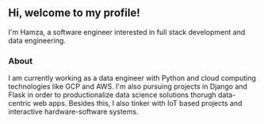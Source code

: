 ## Hi, welcome to my profile!

I'm Hamza, a software engineer interested in full stack development and data engineering. 

### About
I am currently working as a data engineer with Python and cloud computing technologies like GCP and AWS. I'm also pursuing projects in Django and Flask in order to productionalize data science solutions thorugh data-centric web apps. Besides this, I also tinker with IoT based projects and interactive hardware-software systems.

